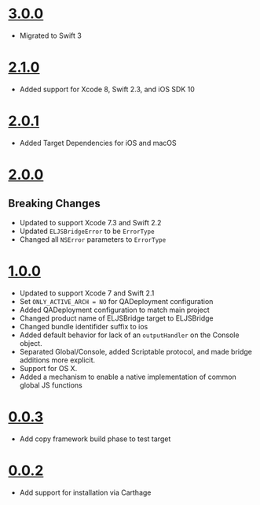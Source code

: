 # [3.0.0](https://github.com/Electrode-iOS/ELJSBridge/releases/tag/v3.0.0)

- Migrated to Swift 3

# [2.1.0](https://github.com/Electrode-iOS/ELJSBridge/releases/tag/v2.1.0)

- Added support for Xcode 8, Swift 2.3, and iOS SDK 10

# [2.0.1](https://github.com/Electrode-iOS/ELJSBridge/releases/tag/v2.0.1)

- Added Target Dependencies for iOS and macOS

# [2.0.0](https://github.com/Electrode-iOS/ELJSBridge/releases/tag/v2.0.0)

## Breaking Changes

- Updated to support Xcode 7.3 and Swift 2.2
- Updated `ELJSBridgeError` to be `ErrorType` 
- Changed all `NSError` parameters to `ErrorType` 

# [1.0.0](https://github.com/Electrode-iOS/ELJSBridge/releases/tag/v1.0.0)

- Updated to support Xcode 7 and Swift 2.1
- Set `ONLY_ACTIVE_ARCH = NO` for QADeployment configuration
- Added QADeployment configuration to match main project
- Changed product name of ELJSBridge target to ELJSBridge
- Changed bundle identifider suffix to ios
- Added default behavior for lack of an `outputHandler` on the Console object.
- Separated Global/Console, added Scriptable protocol, and made bridge additions more explicit.
- Support for OS X.
- Added a mechanism to enable a native implementation of common global JS functions

# [0.0.3](https://github.com/Electrode-iOS/ELJSBridge/releases/tag/v0.0.3)

- Add copy framework build phase to test target

# [0.0.2](https://github.com/Electrode-iOS/ELJSBridge/releases/tag/v0.0.2)

- Add support for installation via Carthage
